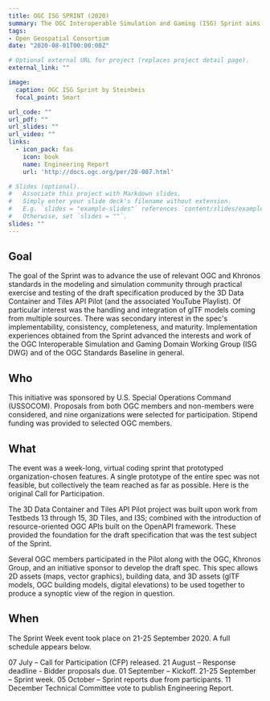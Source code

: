 ```yaml
---
title: OGC ISG SPRINT (2020)
summary: The OGC Interoperable Simulation and Gaming (ISG) Sprint aims to advance the use of relevant OGC and Khronos standards in the modeling and simulation community through practical exercise and testing of the draft specification produced by the 3D Data Container and Tiles API Pilot. In this pilot, I involved as a 3D web app developer from Steinbeis Stuttgart and developed a 3D web platform "STT 3D Geoportal Client" as shown in figures below. 
tags:
- Open Geospatial Consortium
date: "2020-08-01T00:00:00Z"

# Optional external URL for project (replaces project detail page).
external_link: ""

image:
  caption: OGC ISG Sprint by Steinbeis
  focal_point: Smart

url_code: ""
url_pdf: ""
url_slides: ""
url_video: ""
links:
  - icon_pack: fas
    icon: book
    name: Engineering Report
    url: 'http://docs.ogc.org/per/20-087.html'

# Slides (optional).
#   Associate this project with Markdown slides.
#   Simply enter your slide deck's filename without extension.
#   E.g. `slides = "example-slides"` references `content/slides/example-slides.md`.
#   Otherwise, set `slides = ""`.
slides: ""
---
```


## Goal

The goal of the Sprint was to advance the use of relevant OGC and Khronos standards in the modeling and simulation community through practical exercise and testing of the draft specification produced by the 3D Data Container and Tiles API Pilot (and the associated YouTube Playlist). Of particular interest was the handling and integration of glTF models coming from multiple sources. There was secondary interest in the spec's implementability, consistency, completeness, and maturity. Implementation experiences obtained from the Sprint advanced the interests and work of the OGC Interoperable Simulation and Gaming Domain Working Group (ISG DWG) and of the OGC Standards Baseline in general.

## Who

This initiative was sponsored by U.S. Special Operations Command (USSOCOM). Proposals from both OGC members and non-members were considered, and nine organizations were selected for participation. Stipend funding was provided to selected OGC members.

## What

The event was a week-long, virtual coding sprint that prototyped organization-chosen features. A single prototype of the entire spec was not feasible, but collectively the team reached as far as possible. Here is the original Call for Participation.

The 3D Data Container and Tiles API Pilot project was built upon work from Testbeds 13 through 15, 3D Tiles, and I3S; combined with the introduction of resource-oriented OGC APIs built on the OpenAPI framework. These provided the foundation for the draft specification that was the test subject of the Sprint.

Several OGC members participated in the Pilot along with the OGC, Khronos Group, and an initiative sponsor to develop the draft spec. This spec allows 2D assets (maps, vector graphics), building data, and 3D assets (glTF models, OGC building models, digital elevations) to be used together to produce a synoptic view of the region in question. 

## When

The Sprint Week event took place on 21-25 September 2020. A full schedule appears below.

07 July – Call for Participation (CFP) released.
21 August – Response deadline - Bidder proposals due.
01 September – Kickoff.
21-25 September – Sprint week.
05 October – Sprint reports due from participants.
11 December Technical Committee vote to publish Engineering Report.
